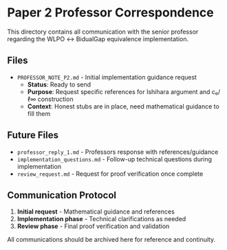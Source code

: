 # Paper 2 Professor Correspondence

This directory contains all communication with the senior professor regarding the WLPO ↔ BidualGap equivalence implementation.

## Files

- `PROFESSOR_NOTE_P2.md` - Initial implementation guidance request
  - **Status**: Ready to send
  - **Purpose**: Request specific references for Ishihara argument and c₀/ℓ∞ construction
  - **Context**: Honest stubs are in place, need mathematical guidance to fill them

## Future Files

- `professor_reply_1.md` - Professors response with references/guidance
- `implementation_questions.md` - Follow-up technical questions during implementation  
- `review_request.md` - Request for proof verification once complete

## Communication Protocol

1. **Initial request** - Mathematical guidance and references
2. **Implementation phase** - Technical clarifications as needed
3. **Review phase** - Final proof verification and validation

All communications should be archived here for reference and continuity.
